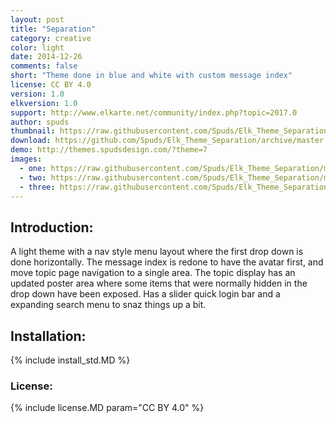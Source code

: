 ```yaml
---
layout: post
title: "Separation"
category: creative
color: light
date: 2014-12-26
comments: false
short: "Theme done in blue and white with custom message index"
license: CC BY 4.0
version: 1.0
elkversion: 1.0
support: http://www.elkarte.net/community/index.php?topic=2017.0
author: spuds
thumbnail: https://raw.githubusercontent.com/Spuds/Elk_Theme_Separation/master/sample_images/collapsed.jpg
download: https://github.com/Spuds/Elk_Theme_Separation/archive/master.zip
demo: http://themes.spudsdesign.com/?theme=7
images:
  - one: https://raw.githubusercontent.com/Spuds/Elk_Theme_Separation/master/sample_images/boadindex.jpg
  - two: https://raw.githubusercontent.com/Spuds/Elk_Theme_Separation/master/sample_images/collapsed.jpg
  - three: https://raw.githubusercontent.com/Spuds/Elk_Theme_Separation/master/sample_images/topic.jpg
---
```


## Introduction:
A light theme with a nav style menu layout where the first drop down is done horizontally.  The message index is redone to have the avatar first, and move topic page navigation to a single area.  The topic display has an updated poster area where some items that were normally hidden in the drop down have been exposed.  Has a slider quick login bar and a expanding search menu to snaz things up a bit.

## Installation:
{% include install_std.MD %}

### License:
{% include license.MD param="CC BY 4.0" %}
